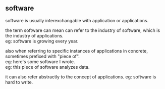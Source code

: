 
## software

software is usually interexchangable with application or applications.

the term software can mean can refer to the industry of software, which is the industry of applications.  
eg: software is growing every year.

also when referring to specific instances of applications in concrete,
sometimes prefixed with "piece of".  
eg: here's some software I wrote.  
eg: this piece of software analyzes data.  

it can also refer abstractly to the concept of applications.
eg: software is hard to write.
